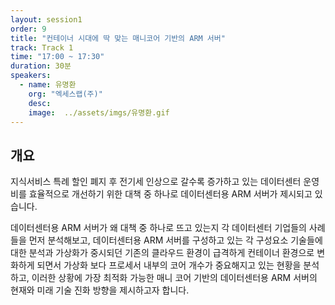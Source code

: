 ```yaml
---
layout: session1
order: 9
title: "컨테이너 시대에 딱 맞는 매니코어 기반의 ARM 서버"
track: Track 1
time: "17:00 ~ 17:30"
duration: 30분
speakers:
  - name: 유명환
    org: "엑세스랩(주)"
    desc: 
    image:  ../assets/imgs/유명환.gif
---
```


## 개요

지식서비스 특례 할인 폐지 후 전기세 인상으로 갈수록 증가하고 있는 데이터센터 운영비를 효율적으로 개선하기 위한 대책 중 하나로 데이터센터용 ARM 서버가 제시되고 있습니다. 

데이터센터용 ARM 서버가 왜 대책 중 하나로 뜨고 있는지 각 데이터센터 기업들의 사례들을 먼저 분석해보고, 데이터센터용 ARM 서버를 구성하고 있는 각 구성요소 기술들에 대한 분석과 가상화가 중시되던 기존의 클라우드 환경이 급격하게 컨테이너 환경으로 변화하게 되면서 가상화 보다 프로세서 내부의 코어 개수가 중요해지고 있는 현황을 분석하고, 이러한 상황에 가장 최적화 가능한 매니 코어 기반의 데이터센터용 ARM 서버의 현재와 미래 기술 진화 방향을 제시하고자 합니다.
